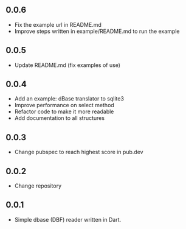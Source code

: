## 0.0.6

* Fix the example url in README.md
* Improve steps written in example/README.md to run the example

## 0.0.5

* Update README.md (fix examples of use)

## 0.0.4

* Add an example: dBase translator to sqlite3
* Improve performance on select method
* Refactor code to make it more readable
* Add documentation to all structures

## 0.0.3

* Change pubspec to reach highest score in pub.dev

## 0.0.2

* Change repository

## 0.0.1

* Simple dbase (DBF) reader written in Dart.
